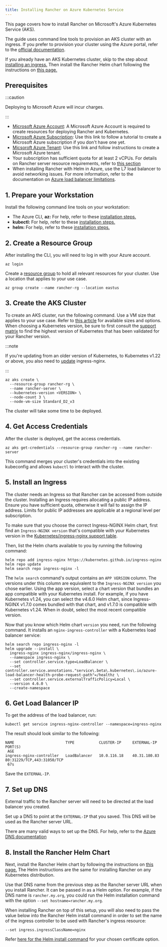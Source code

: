 ```yaml
---
title: Installing Rancher on Azure Kubernetes Service
---
```


<head>
  <link rel="canonical" href="https://ranchermanager.docs.rancher.com/getting-started/installation-and-upgrade/install-upgrade-on-a-kubernetes-cluster/rancher-on-aks"/>
</head>

This page covers how to install Rancher on Microsoft's Azure Kubernetes Service (AKS).

The guide uses command line tools to provision an AKS cluster with an ingress. If you prefer to provision your cluster using the Azure portal, refer to the [official documentation](https://docs.microsoft.com/en-us/azure/aks/kubernetes-walkthrough-portal).

If you already have an AKS Kubernetes cluster, skip to the step about [installing an ingress.](#5-install-an-ingress) Then install the Rancher Helm chart following the instructions on [this page.](install-upgrade-on-a-kubernetes-cluster.md#install-the-rancher-helm-chart)

## Prerequisites

:::caution

Deploying to Microsoft Azure will incur charges.

:::

- [Microsoft Azure Account](https://azure.microsoft.com/en-us/free/): A Microsoft Azure Account is required to create resources for deploying Rancher and Kubernetes.
- [Microsoft Azure Subscription](https://docs.microsoft.com/en-us/azure/cost-management-billing/manage/create-subscription#create-a-subscription-in-the-azure-portal): Use this link to follow a tutorial to create a Microsoft Azure subscription if you don't have one yet.
- [Micsoroft Azure Tenant](https://docs.microsoft.com/en-us/azure/active-directory/develop/quickstart-create-new-tenant): Use this link and follow instructions to create a Microsoft Azure tenant.
- Your subscription has sufficient quota for at least 2 vCPUs. For details on Rancher server resource requirements, refer to [this section](../installation-requirements/installation-requirements.md)
- When installing Rancher with Helm in Azure, use the L7 load balancer to avoid networking issues. For more information, refer to the documentation on [Azure load balancer limitations](https://docs.microsoft.com/en-us/azure/load-balancer/components#limitations).

## 1. Prepare your Workstation

Install the following command line tools on your workstation:

- The Azure CLI, **az:** For help, refer to these [installation steps.](https://docs.microsoft.com/en-us/cli/azure/)
- **kubectl:** For help, refer to these [installation steps.](https://kubernetes.io/docs/tasks/tools/#kubectl)
- **helm:** For help, refer to these [installation steps.](https://helm.sh/docs/intro/install/)

## 2. Create a Resource Group

After installing the CLI, you will need to log in with your Azure account.

```
az login
```

Create a [resource group](https://docs.microsoft.com/en-us/azure/azure-resource-manager/management/manage-resource-groups-portal) to hold all relevant resources for your cluster. Use a location that applies to your use case.

```
az group create --name rancher-rg --location eastus
```

## 3. Create the AKS Cluster

To create an AKS cluster, run the following command. Use a VM size that applies to your use case. Refer to [this article](https://docs.microsoft.com/en-us/azure/virtual-machines/sizes) for available sizes and options. When choosing a Kubernetes version, be sure to first consult the [support matrix](https://rancher.com/support-matrix/) to find the highest version of Kubernetes that has been validated for your Rancher version.

:::note

If you're updating from an older version of Kubernetes, to Kubernetes v1.22 or above, you also need to [update](https://kubernetes.github.io/ingress-nginx/user-guide/k8s-122-migration/) ingress-nginx.

:::

```
az aks create \
  --resource-group rancher-rg \
  --name rancher-server \
  --kubernetes-version <VERSION> \
  --node-count 3 \
  --node-vm-size Standard_D2_v3
```

The cluster will take some time to be deployed.

## 4. Get Access Credentials

After the cluster is deployed, get the access credentials.

```
az aks get-credentials --resource-group rancher-rg --name rancher-server
```

This command merges your cluster's credentials into the existing kubeconfig and allows `kubectl` to interact with the cluster.

## 5. Install an Ingress

The cluster needs an Ingress so that Rancher can be accessed from outside the cluster. Installing an Ingress requires allocating a public IP address. Ensure you have sufficient quota, otherwise it will fail to assign the IP address. Limits for public IP addresses are applicable at a regional level per subscription.

To make sure that you choose the correct Ingress-NGINX Helm chart, first find an `Ingress-NGINX version` that's compatible with your Kubernetes version in the [Kubernetes/ingress-nginx support table](https://github.com/kubernetes/ingress-nginx#supported-versions-table).

Then, list the Helm charts available to you by running the following command:

```
helm repo add ingress-nginx https://kubernetes.github.io/ingress-nginx
helm repo update
helm search repo ingress-nginx -l
```

The `helm search` command's output contains an `APP VERSION` column. The versions under this column are equivalent to the `Ingress-NGINX version` you chose earlier. Using the app version, select a chart version that bundles an app compatible with your Kubernetes install. For example, if you have Kubernetes v1.24, you can select the v4.6.0 Helm chart, since Ingress-NGINX v1.7.0 comes bundled with that chart, and v1.7.0 is compatible with Kubernetes v1.24. When in doubt, select the most recent compatible version.

Now that you know which Helm chart `version` you need, run the following command. It installs an `nginx-ingress-controller` with a Kubernetes load balancer service:

```
helm search repo ingress-nginx -l
helm upgrade --install \
  ingress-nginx ingress-nginx/ingress-nginx \
  --namespace ingress-nginx \
  --set controller.service.type=LoadBalancer \
  --set controller.service.annotations."service\.beta\.kubernetes\.io/azure-load-balancer-health-probe-request-path"=/healthz \
  --set controller.service.externalTrafficPolicy=Local \
  --version 4.6.0 \
  --create-namespace
```

## 6. Get Load Balancer IP

To get the address of the load balancer, run:

```
kubectl get service ingress-nginx-controller --namespace=ingress-nginx
```

The result should look similar to the following:

```
NAME                       TYPE           CLUSTER-IP     EXTERNAL-IP    PORT(S)
 AGE
ingress-nginx-controller   LoadBalancer   10.0.116.18    40.31.180.83   80:31229/TCP,443:31050/TCP
 67s
```

Save the `EXTERNAL-IP`.

## 7. Set up DNS

External traffic to the Rancher server will need to be directed at the load balancer you created.

Set up a DNS to point at the `EXTERNAL-IP` that you saved. This DNS will be used as the Rancher server URL.

There are many valid ways to set up the DNS. For help, refer to the [Azure DNS documentation](https://docs.microsoft.com/en-us/azure/dns/)

## 8. Install the Rancher Helm Chart

Next, install the Rancher Helm chart by following the instructions on [this page.](install-upgrade-on-a-kubernetes-cluster.md#install-the-rancher-helm-chart) The Helm instructions are the same for installing Rancher on any Kubernetes distribution.

Use that DNS name from the previous step as the Rancher server URL when you install Rancher. It can be passed in as a Helm option. For example, if the DNS name is `rancher.my.org`, you could run the Helm installation command with the option `--set hostname=rancher.my.org`.

When installing Rancher on top of this setup, you will also need to pass the value below into the Rancher Helm install command in order to set the name of the ingress controller to be used with Rancher's ingress resource:

```
--set ingress.ingressClassName=nginx
```

Refer [here for the Helm install command](install-upgrade-on-a-kubernetes-cluster.md#5-install-rancher-with-helm-and-your-chosen-certificate-option) for your chosen certificate option.
